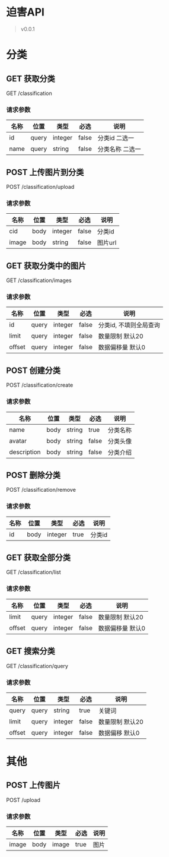 # 迫害API

> v0.0.1

# 分类

## GET 获取分类

GET /classification

### 请求参数

| 名称 | 位置  | 类型    | 必选  | 说明            |
| ---- | ----- | ------- | ----- | --------------- |
| id   | query | integer | false | 分类id 二选一   |
| name | query | string  | false | 分类名称 二选一 |

## POST 上传图片到分类

POST /classification/upload

### 请求参数

| 名称 | 位置  | 类型    | 必选  | 说明            |
| ---- | ----- | ------- | ----- | --------------- |
| cid   | body | integer | false | 分类id   |
| image | body | string  | false | 图片url |

## GET 获取分类中的图片

GET /classification/images

### 请求参数

| 名称   | 位置  | 类型    | 必选  | 说明             |
| ------ | ----- | ------- | ----- | ---------------- |
| id     | query | integer | false  | 分类id, 不填则全局查询 |
| limit  | query | integer | false | 数量限制 默认20  |
| offset | query | integer | false | 数据偏移量 默认0 |

## POST 创建分类

POST /classification/create

### 请求参数

| 名称        | 位置 | 类型   | 必选  | 说明     |
| ----------- | ---- | ------ | ----- | -------- |
| name        | body | string | true  | 分类名称 |
| avatar      | body | string | false | 分类头像 |
| description | body | string | false | 分类介绍 |

## POST 删除分类

POST /classification/remove

### 请求参数

| 名称 | 位置 | 类型    | 必选 | 说明   |
| ---- | ---- | ------- | ---- | ------ |
| id   | body | integer | true | 分类id |

## GET 获取全部分类

GET /classification/list

### 请求参数

| 名称   | 位置  | 类型    | 必选  | 说明             |
| ------ | ----- | ------- | ----- | ---------------- |
| limit  | query | integer | false | 数量限制 默认20  |
| offset | query | integer | false | 数据偏移量 默认0 |

## GET 搜索分类

GET /classification/query

### 请求参数

| 名称   | 位置  | 类型    | 必选  | 说明            |
| ------ | ----- | ------- | ----- | --------------- |
| query  | query | string  | true  | 关键词          |
| limit  | query | integer | false | 数量限制 默认20 |
| offset | query | integer | false | 数据偏移 默认0  |

# 其他

## POST 上传图片

POST /upload

### 请求参数

|名称|位置|类型|必选|说明|
|---|---|---|---|---|
|image|body| image   |true| 图片   |

